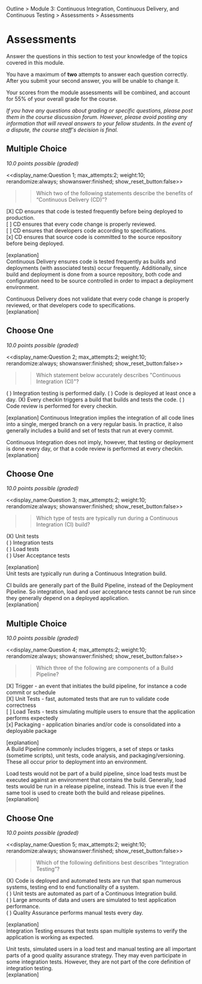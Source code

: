 Outline > Module 3: Continuous Integration, Continuous Delivery, and Continuous Testing > Assessments > Assessments 

# Assessments #

Answer the questions in this section to test your knowledge of the topics covered in this module.

You have a maximum of **two** attempts to answer each question correctly. After you submit your second answer, you will be unable to change it.

Your scores from the module assessments will be combined, and account for 55% of your overall grade for the course.

*If you have any questions about grading or specific questions, please post them in the course discussion forum. However, please avoid posting any information that will reveal answers to your fellow students. In the event of a dispute, the course staff's decision is final.*


## Multiple Choice ##
*10.0 points possible (graded)*

<<display_name:Question 1; max_attempts:2; weight:10; rerandomize:always; showanswer:finished; show_reset_button:false>>

>>Which two of the following statements describe the benefits of “Continuous Delivery (CD)”?

[X] CD ensures that code is tested frequently before being deployed to production.   
[ ] CD ensures that every code change is properly reviewed.   
[ ] CD ensures that developers code according to specifications.   
[x] CD ensures that source code is committed to the source repository before being deployed.   

[explanation]   
Continuous Delivery ensures code is tested frequently as builds and deployments (with associated tests) occur frequently. Additionally, since build and deployment is done from a source repository, both code and configuration need to be source controlled in order to impact a deployment environment. 

Continuous Delivery does not validate that every code change is properly reviewed, or that developers code to specifications.   
[explanation]


## Choose One ##
*10.0 points possible (graded)*

<<display_name:Question 2; max_attempts:2; weight:10; rerandomize:always; showanswer:finished; show_reset_button:false>>

>>Which statement below accurately describes "Continuous Integration (CI)"?

( ) Integration testing is performed daily.
( ) Code is deployed at least once a day.
(X) Every checkin triggers a build that builds and tests the code.
( ) Code review is performed for every checkin.

[explanation]
Continuous Integration implies the integration of all code lines into a single, merged branch on a very regular basis. In practice, it also generally includes a build and set of tests that run at every commit. 

Continuous Integration does not imply, however, that testing or deployment is done every day, or that a code review is performed at every checkin.
[explanation]


## Choose One ##
*10.0 points possible (graded)*

<<display_name:Question 3; max_attempts:2; weight:10; rerandomize:always; showanswer:finished; show_reset_button:false>>

>>Which type of tests are typically run during a Continuous Integration (CI) build?

(X) Unit tests   
( ) Integration tests   
( ) Load tests   
( ) User Acceptance tests

[explanation]   
Unit tests are typically run during a Continuous Integration build.  

CI builds are generally part of the Build Pipeline, instead of the Deployment Pipeline. So integration, load and user acceptance tests cannot be run since they generally depend on a deployed application.   
[explanation]



## Multiple Choice ##
*10.0 points possible (graded)*

<<display_name:Question 4; max_attempts:2; weight:10; rerandomize:always; showanswer:finished; show_reset_button:false>>

>>Which three of the following are components of a Build Pipeline?

[X] Trigger - an event that initiates the build pipeline, for instance a code commit or schedule   
[X] Unit Tests - fast, automated tests that are run to validate code correctness   
[ ] Load Tests - tests simulating multiple users to ensure that the application performs expectedly   
[x] Packaging - application binaries and/or code is consolidated into a deployable package

[explanation]   
A Build Pipeline commonly includes triggers, a set of steps or tasks (sometime scripts), unit tests, code analysis, and packaging/versioning. These all occur prior to deployment into an environment. 

Load tests would not be part of a build pipeline, since load tests must be executed against an environment that contains the build.  Generally, load tests would be run in a release pipeline, instead. This is true even if the same tool is used to create both the build and release pipelines.   
[explanation]


## Choose One ##
*10.0 points possible (graded)*

<<display_name:Question 5; max_attempts:2; weight:10; rerandomize:always; showanswer:finished; show_reset_button:false>>

>>Which of the following definitions best describes “Integration Testing”?

(X) Code is deployed and automated tests are run that span numerous systems, testing end to end functionality of a system.   
( ) Unit tests are automated as part of a Continuous Integration build.   
( ) Large amounts of data and users are simulated to test application performance.   
( ) Quality Assurance performs manual tests every day.

[explanation]   
Integration Testing ensures that tests span multiple systems to verify the application is working as expected. 

Unit tests, simulated users in a load test and manual testing are all important parts of a good quality assurance strategy. They may even participate in some integration tests. However, they are not part of the core definition of integration testing.   
[explanation]

